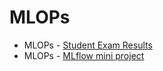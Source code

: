 # MLOPs

- MLOPs - [Student Exam Results](student_exam_results)
- MLOPs - [MLflow mini project](mlflow_data_versioning)

